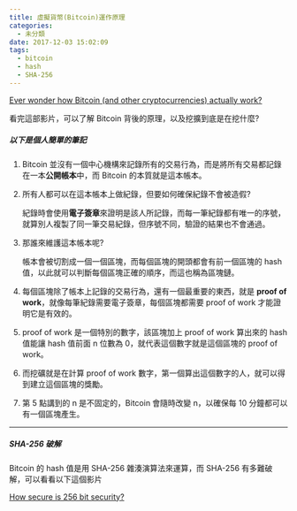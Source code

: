 ```yaml
---
title: 虛擬貨幣(Bitcoin)運作原理
categories:
  - 未分類
date: 2017-12-03 15:02:09
tags:
  - bitcoin
  - hash
  - SHA-256
---
```


[Ever wonder how Bitcoin (and other cryptocurrencies) actually work?](https://www.youtube.com/watch?v=bBC-nXj3Ng4)

看完這部影片，可以了解 Bitcoin 背後的原理，以及挖擴到底是在挖什麼?

<!--more-->

##### 以下是個人簡單的筆記

1. Bitcoin 並沒有一個中心機構來記錄所有的交易行為，而是將所有交易都記錄在一本**公開帳本**中，而 Bitcoin 的本質就是這本帳本。

2. 所有人都可以在這本帳本上做紀錄，但要如何確保紀錄不會被造假?

    紀錄時會使用**電子簽章**來證明是該人所記錄，而每一筆紀錄都有唯一的序號，就算別人複製了同一筆交易紀錄，但序號不同，驗證的結果也不會通過。

3. 那誰來維護這本帳本呢?

    帳本會被切割成一個一個區塊，而每個區塊的開頭都會有前一個區塊的 hash 值，以此就可以判斷每個區塊正確的順序，而這也稱為區塊鏈。

4. 每個區塊除了帳本上記錄的交易行為，還有一個最重要的東西，就是 **proof of work**，就像每筆紀錄需要電子簽章，每個區塊都需要 proof of work 才能證明它是有效的。

5. proof of work 是一個特別的數字，該區塊加上 proof of work 算出來的 hash 值能讓 hash 值前面 n 位數為 0，就代表這個數字就是這個區塊的 proof of work。

6. 而挖礦就是在計算 proof of work 數字，第一個算出這個數字的人，就可以得到建立這個區塊的獎勵。

7. 第 5 點講到的 n 是不固定的，Bitcoin 會隨時改變 n，以確保每 10 分鐘都可以有一個區塊產生。

---

##### SHA-256 破解

Bitcoin 的 hash 值是用 SHA-256 雜湊演算法來運算，而 SHA-256 有多難破解，可以看看以下這個影片

[How secure is 256 bit security?](https://www.youtube.com/watch?v=S9JGmA5_unY)
